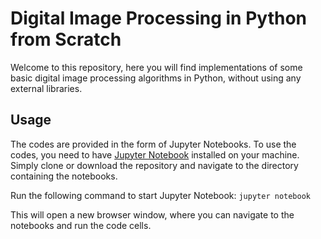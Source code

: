 # Digital Image Processing in Python from Scratch

Welcome to this repository, here you will find implementations of some basic digital image processing algorithms in Python, without using any external libraries.

## Usage

The codes are provided in the form of Jupyter Notebooks. To use the codes, you need to have [Jupyter Notebook](https://jupyter.org/) installed on your machine. Simply clone or download the repository and navigate to the directory containing the notebooks.

Run the following command to start Jupyter Notebook:
```jupyter notebook```

This will open a new browser window, where you can navigate to the notebooks and run the code cells.
